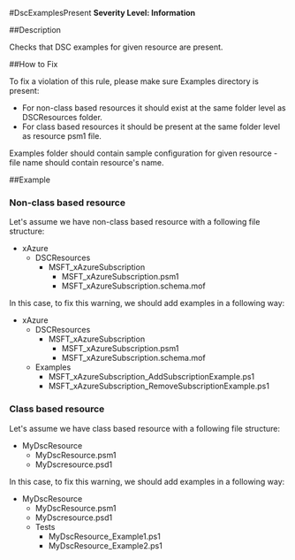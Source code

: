 #DscExamplesPresent
**Severity Level: Information**


##Description

Checks that DSC examples for given resource are present.

##How to Fix

To fix a violation of this rule, please make sure Examples directory is present:
* For non-class based resources it should exist at the same folder level as DSCResources folder.
* For class based resources it should be present at the same folder level as resource psm1 file. 

Examples folder should contain sample configuration for given resource - file name should contain resource's name.

##Example

### Non-class based resource

Let's assume we have non-class based resource with a following file structure:

* xAzure
  * DSCResources
    * MSFT_xAzureSubscription
      * MSFT_xAzureSubscription.psm1
      * MSFT_xAzureSubscription.schema.mof

In this case, to fix this warning, we should add examples in a following way:

* xAzure
  * DSCResources
    * MSFT_xAzureSubscription
      * MSFT_xAzureSubscription.psm1
      * MSFT_xAzureSubscription.schema.mof
  * Examples
    * MSFT_xAzureSubscription_AddSubscriptionExample.ps1
    * MSFT_xAzureSubscription_RemoveSubscriptionExample.ps1

### Class based resource

Let's assume we have class based resource with a following file structure:

* MyDscResource
    * MyDscResource.psm1
    * MyDscresource.psd1

In this case, to fix this warning, we should add examples in a following way:

* MyDscResource
    * MyDscResource.psm1
    * MyDscresource.psd1
    * Tests
      * MyDscResource_Example1.ps1
      * MyDscResource_Example2.ps1
